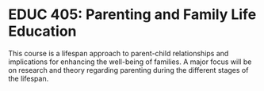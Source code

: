 # EDUC 405: Parenting and Family Life Education

This course is a lifespan approach to parent-child relationships and implications for enhancing the well-being of families. A major focus will be on research and theory regarding parenting during the different stages of the lifespan.